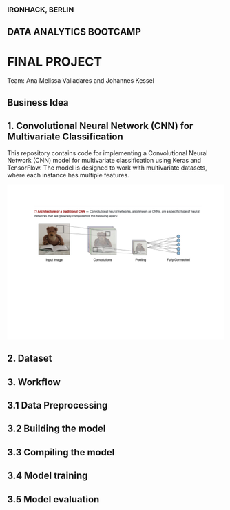 ### IRONHACK, BERLIN
## DATA ANALYTICS BOOTCAMP
# FINAL PROJECT

Team: Ana Melissa Valladares and Johannes Kessel

## Business Idea

## 1. Convolutional Neural Network (CNN) for Multivariate Classification
This repository contains code for implementing a Convolutional Neural Network (CNN) model for multivariate classification using Keras and TensorFlow. The model is designed to work with multivariate datasets, where each instance has multiple features.


![OVERVIEW](https://github.com/anamel-vd/FINAL-PROJECT/blob/main/CNN.png)

## 2. Dataset


## 3. Workflow


## 3.1 Data Preprocessing

## 3.2 Building the model

## 3.3 Compiling the model

## 3.4 Model training

## 3.5 Model evaluation





